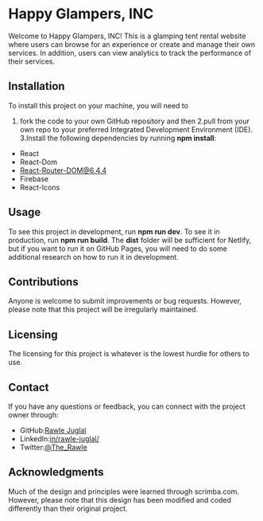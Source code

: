 # Happy Glampers, INC
Welcome to Happy Glampers, INC! This is a glamping tent rental website where users can browse for an experience or create and manage their own services. In addition, users can view analytics to track the performance of their services.

## Installation
To install this project on your machine, you will need to 
1. fork the code to your own GitHub repository and then 
2.pull from your own repo to your preferred Integrated Development Environment (IDE). 
3.Install the following dependencies by running **npm install**:

- React
- React-Dom
- React-Router-DOM@6.4.4
- Firebase
- React-Icons
## Usage
To see this project in development, run **npm run dev**. To see it in production, run **npm run build**. The **dist** folder will be sufficient for Netlify, but if you want to run it on GitHub Pages, you will need to do some additional research on how to run it in development.

## Contributions
Anyone is welcome to submit improvements or bug requests. However, please note that this project will be irregularly maintained.

## Licensing
The licensing for this project is whatever is the lowest hurdle for others to use.

## Contact
If you have any questions or feedback, you can connect with the project owner through:

- GitHub:[Rawle Juglal](https://github.com/RawleJuglal)
- LinkedIn:[in/rawle-juglal/](https://www.linkedin.com/in/rawle-juglal/)
- Twitter:[@The_Rawle](https://twitter.com/The_Rawle)
## Acknowledgments
Much of the design and principles were learned through scrimba.com. However, please note that this design has been modified and coded differently than their original project.
